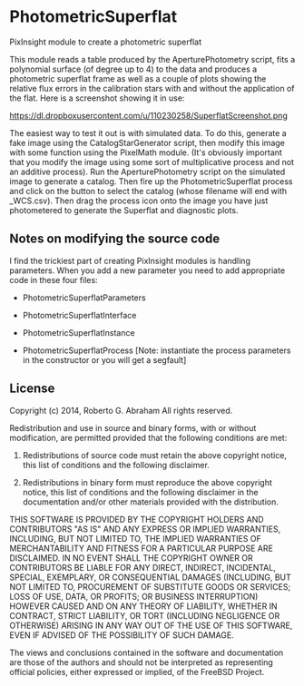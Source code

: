 PhotometricSuperflat
====================

PixInsight module to create a photometric superflat

This module reads a table produced by the AperturePhotometry script, fits a
polynomial surface (of degree up to 4) to the data and produces a photometric
superflat frame as well as a couple of plots showing the relative flux errors
in the calibration stars with and without the application of the flat. Here is
a screenshot showing it in use:

https://dl.dropboxusercontent.com/u/110230258/SuperflatScreenshot.png

The easiest way to test it out is with simulated data. To do this, generate a
fake image using the CatalogStarGenerator script, then modify this image with
some function using the PixelMath module. (It's obviously important that you
modify the image using some sort of multiplicative process and not an additive
process). Run the AperturePhotometry script on the simulated image to generate
a catalog. Then fire up the PhotometricSuperflat process and click on the
button to select the catalog (whose filename will end with _WCS.csv). Then
drag the process icon onto the image you have just photometered to generate the
Superflat and diagnostic plots.

Notes on modifying the source code
----------------------------------

I find the trickiest part of creating PixInsight modules is handling
parameters. When you add a new parameter you need to add appropriate code in
these four files:

- PhotometricSuperflatParameters

- PhotometricSuperflatInterface

- PhotometricSuperflatInstance

- PhotometricSuperflatProcess  [Note: instantiate the process parameters in the
  constructor or you will get a segfault]


License
-------

Copyright (c) 2014, Roberto G. Abraham All rights reserved.

Redistribution and use in source and binary forms, with or without modification, are permitted provided that the following conditions are met:

1. Redistributions of source code must retain the above copyright notice, this list of conditions and the following disclaimer.

2. Redistributions in binary form must reproduce the above copyright notice, this list of conditions and the following disclaimer in the documentation and/or other materials provided with the distribution.

THIS SOFTWARE IS PROVIDED BY THE COPYRIGHT HOLDERS AND CONTRIBUTORS "AS IS" AND ANY EXPRESS OR IMPLIED WARRANTIES, INCLUDING, BUT NOT LIMITED TO, THE IMPLIED WARRANTIES OF MERCHANTABILITY AND FITNESS FOR A PARTICULAR PURPOSE ARE DISCLAIMED. IN NO EVENT SHALL THE COPYRIGHT OWNER OR CONTRIBUTORS BE LIABLE FOR ANY DIRECT, INDIRECT, INCIDENTAL, SPECIAL, EXEMPLARY, OR CONSEQUENTIAL DAMAGES (INCLUDING, BUT NOT LIMITED TO, PROCUREMENT OF SUBSTITUTE GOODS OR SERVICES; LOSS OF USE, DATA, OR PROFITS; OR BUSINESS INTERRUPTION) HOWEVER CAUSED AND ON ANY THEORY OF LIABILITY, WHETHER IN CONTRACT, STRICT LIABILITY, OR TORT (INCLUDING NEGLIGENCE OR OTHERWISE) ARISING IN ANY WAY OUT OF THE USE OF THIS SOFTWARE, EVEN IF ADVISED OF THE POSSIBILITY OF SUCH DAMAGE.

The views and conclusions contained in the software and documentation are those of the authors and should not be interpreted as representing official policies, either expressed or implied, of the FreeBSD Project.
